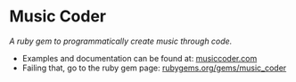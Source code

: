 Music Coder
===========

*A ruby gem to programmatically create music through code.*

 - Examples and documentation can be found at: [musiccoder.com](http://musiccoder.com/)
 - Failing that, go to the ruby gem page: [rubygems.org/gems/music_coder](https://rubygems.org/gems/music_coder)